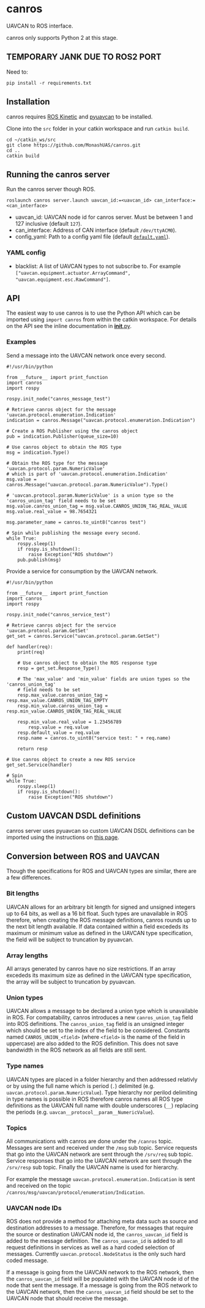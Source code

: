 # canros
UAVCAN to ROS interface.

canros only supports Python 2 at this stage.

## TEMPORARY JANK DUE TO ROS2 PORT

Need to:
```
pip install -r requirements.txt
```

## Installation
canros requires [ROS Kinetic](http://wiki.ros.org/kinetic/Installation) and [pyuavcan](http://uavcan.org/Implementations/Pyuavcan/) to be installed.

Clone into the `src` folder in your catkin workspace and run `catkin build`.

    cd ~/catkin_ws/src
    git clone https://github.com/MonashUAS/canros.git
    cd ..
    catkin build


## Running the canros server
Run the canros server though ROS.

    roslaunch canros server.launch uavcan_id:=<uavcan_id> can_interface:=<can_interface>

- uavcan_id: UAVCAN node id for canros server. Must be between 1 and 127 inclusive (default `127`).
- can_interface: Address of CAN interface (default `/dev/ttyACM0`).
- config_yaml: Path to a config yaml file (default [`default.yaml`](launch/default.yaml)).

### YAML config

- blacklist: A list of UAVCAN types to not subscribe to. For example `["uavcan.equipment.actuator.ArrayCommand", "uavcan.equipment.esc.RawCommand"]`.


## API
The easiest way to use canros is to use the Python API which can be imported using `import canros` from within the catkin workspace.
For details on the API see the inline documentation in [__init__.py](src/canros/__init__.py).


### Examples
Send a message into the UAVCAN network once every second.

	#!/usr/bin/python

	from __future__ import print_function
	import canros
	import rospy

	rospy.init_node("canros_message_test")

	# Retrieve canros object for the message 'uavcan.protocol.enumeration.Indication'
	indication = canros.Message("uavcan.protocol.enumeration.Indication")

	# Create a ROS Publisher using the canros object
	pub = indication.Publisher(queue_size=10)

	# Use canros object to obtain the ROS type
	msg = indication.Type()

	# Obtain the ROS type for the message 'uavcan.protocol.param.NumericValue'
	# which is part of 'uavcan.protocol.enumeration.Indication'
	msg.value = canros.Message("uavcan.protocol.param.NumericValue").Type()

	# 'uavcan.protocol.param.NumericValue' is a union type so the 'canros_union_tag' field needs to be set
	msg.value.canros_union_tag = msg.value.CANROS_UNION_TAG_REAL_VALUE
	msg.value.real_value = 98.7654321

	msg.parameter_name = canros.to_uint8("canros test")

	# Spin while publishing the message every second.
	while True:
		rospy.sleep(1)
		if rospy.is_shutdown():
			raise Exception("ROS shutdown")
		pub.publish(msg)

Provide a service for consumption by the UAVCAN network.

	#!/usr/bin/python

	from __future__ import print_function
	import canros
	import rospy

	rospy.init_node("canros_service_test")

	# Retrieve canros object for the service 'uavcan.protocol.param.GetSet'
	get_set = canros.Service("uavcan.protocol.param.GetSet")

	def handler(req):
		print(req)

		# Use canros object to obtain the ROS response type
		resp = get_set.Response_Type()

		# The 'max_value' and 'min_value' fields are union types so the 'canros_union_tag'
		# field needs to be set
		resp.max_value.canros_union_tag = resp.max_value.CANROS_UNION_TAG_EMPTY
		resp.min_value.canros_union_tag = resp.min_value.CANROS_UNION_TAG_REAL_VALUE

		resp.min_value.real_value = 1.23456789
			resp.value = req.value
		resp.default_value = req.value
		resp.name = canros.to_uint8("service test: " + req.name)

		return resp

	# Use canros object to create a new ROS service
	get_set.Service(handler)

	# Spin
	while True:
		rospy.sleep(1)
		if rospy.is_shutdown():
			raise Exception("ROS shutdown")


## Custom UAVCAN DSDL definitions
canros server uses pyuavcan so custom UAVCAN DSDL definitions can be imported using the instructions on [this page](http://uavcan.org/Implementations/Pyuavcan/Tutorials/2._Basic_usage/#using-vendor-specific-dsdl-definitions). 


## Conversion between ROS and UAVCAN
Though the specifications for ROS and UAVCAN types are similar, there are a few differences.

### Bit lengths
UAVCAN allows for an arbitrary bit length for signed and unsigned integers up to 64 bits, as well as a 16 bit float.
Such types are unavailable in ROS therefore, when creating the ROS message definitions, canros rounds up to the next bit length available.
If data contained within a field excededs its maximum or minimum value as defined in the UAVCAN type specification, the field will be subject to truncation by pyuavcan.

### Array lengths
All arrays generated by canros have no size restrictions.
If an array excededs its maximum size as defined in the UAVCAN type specification, the array will be subject to truncation by pyuavcan.

### Union types
UAVCAN allows a message to be declared a union type which is unavailable in ROS.
For compatability, canros introduces a new `canros_union_tag` field into ROS definitions.
The `canros_union_tag` field is an unsigned integer which should be set to the index of the field to be considered.
Constants named `CANROS_UNION_<field>` (where `<field>` is the name of the field in uppercase) are also added to the ROS definition.
This does not save bandwidth in the ROS network as all fields are still sent.

### Type names
UAVCAN types are placed in a folder hierarchy and then addressed relativly or by using the full name which is period (`.`) delimited (e.g. `uavcan.protocol.param.NumericValue`).
Type hierarchy nor perilod delimiting in type names is possible in ROS therefore canros names all ROS type definitions as the UAVCAN full name with double underscores (`__`) replacing the periods (e.g. `uavcan__protocol__param__NumericValue`).

### Topics
All communications with canros are done under the `/canros` topic.
Messages are sent and received under the `/msg` sub topic.
Service requests that go into the UAVCAN network are sent through the `/srv/req` sub topic.
Service responses that go into the UAVCAN network are sent through the `/srv/resp` sub topic.
Finally the UAVCAN name is used for hierarchy.

For example the message `uavcan.protocol.enumeration.Indication` is sent and received on the topic `/canros/msg/uavcan/protocol/enumeration/Indication`.

### UAVCAN node IDs
ROS does not provide a method for attaching meta data such as source and destination addresses to a message. Therefore, for messages that require the source or destination UAVCAN node id, the `canros_uavcan_id` field is added to the message definition.
The `canros_uavcan_id` is added to all request definitions in services as well as a hard coded selection of messages.
Currently `uavcan.protocol.NodeStatus` is the only such hard coded message.

If a message is going from the UAVCAN network to the ROS network, then the `canros_uavcan_id` field will be populated with the UAVCAN node id of the node that sent the message.
If a message is going from the ROS network to the UAVCAN network, then the `canros_uavcan_id` field should be set to the UAVCAN node that should receive the message.
